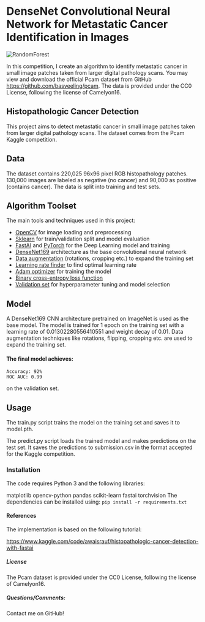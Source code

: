 # DenseNet Convolutional Neural Network for Metastatic Cancer Identification in Images

![RandomForest](https://github.com/mitch-henderson/densenet_convolutional_neural_network_applied_to_identify_metastatic_cancer_in_images_cspb3202-hw5/blob/main/2023_08_mitch___h_densenet_convolutional_neural_network_applied_to_iden.png)
   
In this competition, I create an algorithm to identify metastatic cancer in small image patches taken from larger digital pathology scans. You may view and download the official Pcam dataset from GitHub https://github.com/basveeling/pcam. The data is provided under the CC0 License, following the license of Camelyon16.
   
## Histopathologic Cancer Detection
This project aims to detect metastatic cancer in small image patches taken from larger digital pathology scans. The dataset comes from the Pcam Kaggle competition. 
            
## Data             
The dataset contains 220,025 96x96 pixel RGB histopathology patches. 130,000 images are labeled as negative (no cancer) and 90,000 as positive (contains cancer). The data is split into training and test sets.    
## Algorithm Toolset         
The main tools and techniques used in this project:            
          
- [OpenCV](https://www.analyticsvidhya.com/blog/2021/09/a-beginners-guide-to-image-processing-with-opencv-and-python/) for image loading and preprocessing 
- [Sklearn](https://scikit-learn.org/stable/modules/cross_validation.html) for train/validation split and model evaluation 
- [FastAI](https://github.com/fastai/fastai) and [PyTorch](https://pytorch.org/) for the Deep Learning model and training
- [DenseNet169](https://www.tensorflow.org/api_docs/python/tf/keras/applications/densenet/DenseNet169) architecture as the base convolutional neural network
- [Data augmentation](https://towardsdatascience.com/a-beginners-guide-to-image-augmentations-in-machine-learning-22c48a2fbd99) (rotations, cropping etc.) to expand the training set
- [Learning rate finder](https://pytorch-lightning.readthedocs.io/en/0.9.0/lr_finder.html#:~:text=As%20described%20in%20this%20paper,choosing%20a%20optimal%20initial%20lr.) to find optimal learning rate
- [Adam optimizer](https://machinelearningmastery.com/adam-optimization-algorithm-for-deep-learning/) for training the model
- [Binary cross-entropy loss function](https://www.analyticsvidhya.com/blog/2021/03/binary-cross-entropy-log-loss-for-binary-classification/)
- [Validation set](https://medium.com/@sanidhyaagrawal08/what-is-hyperparameter-tuning-cross-validation-and-holdout-validation-and-model-selection-a818d225998d) for hyperparameter tuning and model selection
  
    
## Model 
A DenseNet169 CNN architecture pretrained on ImageNet is used as the base model. The model is trained for 1 epoch on the training set with a learning rate of 0.01302280556410551 and weight decay of 0.01. Data augmentation techniques like rotations, flipping, cropping etc. are used to expand the training set.
 
#### The final model achieves:

```
Accuracy: 92%
ROC AUC: 0.99
```
on the validation set.

## Usage
The train.py script trains the model on the training set and saves it to model.pth.

The predict.py script loads the trained model and makes predictions on the test set. It saves the predictions to submission.csv in the format accepted for the Kaggle competition.

### Installation
The code requires Python 3 and the following libraries:

matplotlib
opencv-python
pandas 
scikit-learn
fastai
torchvision
The dependencies can be installed using:
``` pip install -r requirements.txt ```
#### References
The implementation is based on the following tutorial:

https://www.kaggle.com/code/awaisrauf/histopathologic-cancer-detection-with-fastai

##### License
The Pcam dataset is provided under the CC0 License, following the license of Camelyon16.

##### Questions/Comments: 
Contact me on GitHub!

